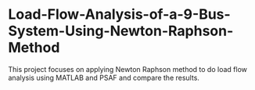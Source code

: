 # Load-Flow-Analysis-of-a-9-Bus-System-Using-Newton-Raphson-Method
This project focuses on applying Newton Raphson method to do load flow analysis using MATLAB and PSAF and compare the results.
